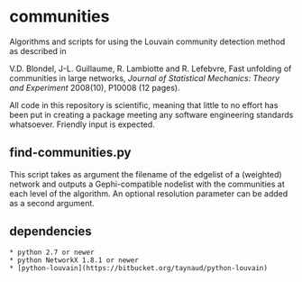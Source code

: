 # communities
Algorithms and scripts for using the Louvain community detection method as 
described in 

V.D. Blondel, J-L. Guillaume, R. Lambiotte and R. Lefebvre, Fast unfolding of communities in large networks, _Journal of Statistical Mechanics: Theory and Experiment_ 2008(10), P10008 (12 pages). 

All code in this repository is scientific, meaning that little to no effort has been put in creating a package meeting any software engineering standards whatsoever. Friendly input is expected. 

## find-communities.py

This script takes as argument the filename of the edgelist of a (weighted) network and outputs a Gephi-compatible nodelist with the communities at each level of the algorithm. 
An optional resolution parameter can be added as a second argument. 

## dependencies

	* python 2.7 or newer
	* python NetworkX 1.8.1 or newer
	* [python-louvain](https://bitbucket.org/taynaud/python-louvain)
	
